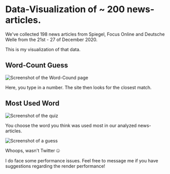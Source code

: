 # Data-Visualization of ~ 200 news-articles.

We've collected 198 news articles from Spiegel, Focus Online and Deutsche Welle from the 21st - 27 of December 2020.

This is my visualization of that data.

## Word-Count Guess

![Screenshot of the Word-Cound page](https://i.imgur.com/QqLbTf0.png)

Here, you type in a number. The site then looks for the closest match.

## Most Used Word

![Screenshot of the quiz](https://i.imgur.com/2VuDA06.png)

You choose the word you think was used most in our analyzed news-articles.

![Screenshot of a guess](https://i.imgur.com/N5vQQ9N.png)

Whoops, wasn't Twitter 🤐


I do face some performance issues. Feel free to message me if you have suggestions regarding the render performance!